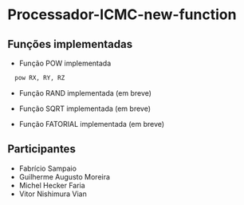 # Processador-ICMC-new-function

## Funções implementadas

* Função POW implementada
```bash
  pow RX, RY, RZ
   ```
* Função RAND implementada (em breve)

* Função SQRT implementada (em breve)

* Função FATORIAL implementada (em breve)

## Participantes
* Fabrício Sampaio
* Guilherme Augusto Moreira
* Michel Hecker Faria
* Vitor Nishimura Vian
